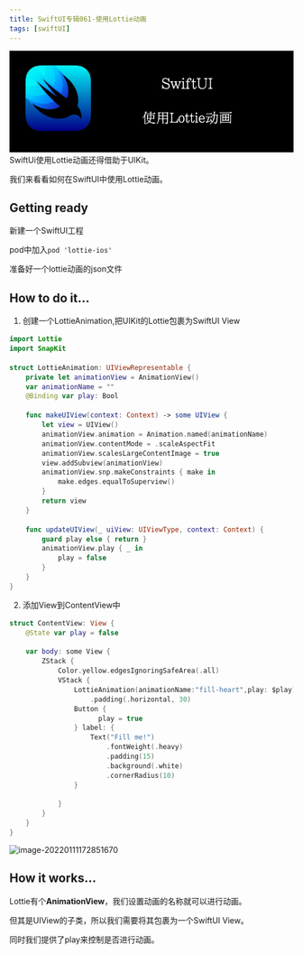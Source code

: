 ```yaml
---
title: SwiftUI专辑061-使用Lottie动画
tags: [swiftUI]
---
```

![headerimg](./Header.png)
SwiftUi使用Lottie动画还得借助于UIKit。

我们来看看如何在SwiftUI中使用Lottie动画。
<!--truncate-->
## Getting ready

新建一个SwiftUI工程

pod中加入`pod 'lottie-ios'`

准备好一个lottie动画的json文件

## How to do it…

1. 创建一个LottieAnimation,把UIKit的Lottie包裹为SwiftUI View
```swift
import Lottie
import SnapKit

struct LottieAnimation: UIViewRepresentable {
    private let animationView = AnimationView()
    var animationName = ""
    @Binding var play: Bool

    func makeUIView(context: Context) -> some UIView {
        let view = UIView()
        animationView.animation = Animation.named(animationName)
        animationView.contentMode = .scaleAspectFit
        animationView.scalesLargeContentImage = true
        view.addSubview(animationView)
        animationView.snp.makeConstraints { make in
            make.edges.equalToSuperview()
        }
        return view
    }

    func updateUIView(_ uiView: UIViewType, context: Context) {
        guard play else { return }
        animationView.play { _ in
            play = false
        }
    }
}
```

2. 添加View到ContentView中
```swift
struct ContentView: View {
    @State var play = false

    var body: some View {
        ZStack {
            Color.yellow.edgesIgnoringSafeArea(.all)
            VStack {
                LottieAnimation(animationName:"fill-heart",play: $play)
                    .padding(.horizontal, 30)
                Button {
                      play = true
                } label: {
                    Text("Fill me!")
                        .fontWeight(.heavy)
                        .padding(15)
                        .background(.white)
                        .cornerRadius(10)
                }

            }
        }
    }
}
```

![image-20220111172851670](https://tva1.sinaimg.cn/large/008i3skNgy1gy9v2da8vcj30c00oe74o.jpg)

## How it works…

Lottie有个**AnimationView**，我们设置动画的名称就可以进行动画。

但其是UIView的子类，所以我们需要将其包裹为一个SwiftUI View。

同时我们提供了play来控制是否进行动画。

